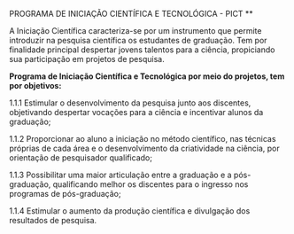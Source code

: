 PROGRAMA DE INICIAÇÃO CIENTÍFICA E TECNOLÓGICA - PICT **

A Iniciação Científica caracteriza-se por um instrumento que permite introduzir na pesquisa científica os estudantes de graduação. Tem por finalidade principal despertar jovens talentos para a ciência, propiciando sua participação em projetos de pesquisa.



**Programa de Iniciação Científica e Tecnológica por meio do projetos, tem por objetivos:**

1.1.1 Estimular o desenvolvimento da pesquisa junto aos discentes, objetivando despertar vocações para a ciência e incentivar alunos da graduação; 

1.1.2 Proporcionar ao aluno a iniciação no método científico, nas técnicas próprias de cada área e o desenvolvimento da criatividade na ciência, por orientação de pesquisador qualificado; 

1.1.3 Possibilitar uma maior articulação entre a graduação e a pós-graduação, qualificando melhor os discentes para o ingresso nos programas de pós-graduação; 

1.1.4 Estimular o aumento da produção científica e divulgação dos resultados de pesquisa.
